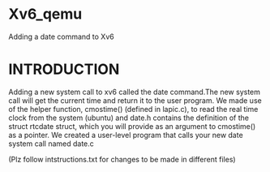 # Xv6_qemu
Adding a date command to Xv6 


# INTRODUCTION

Adding a new system call to xv6 called the date command.The  new system call will get the current time and return it to the user program. We made use of the   helper function, cmostime() (defined in lapic.c), to read the real time clock from the system (ubuntu) and  date.h contains the definition of the struct rtcdate struct, which you will provide as an argument to cmostime() as a pointer.
We  created  a user-level program that calls your new date system call named date.c


(Plz follow intstructions.txt for changes to be made in different files)
